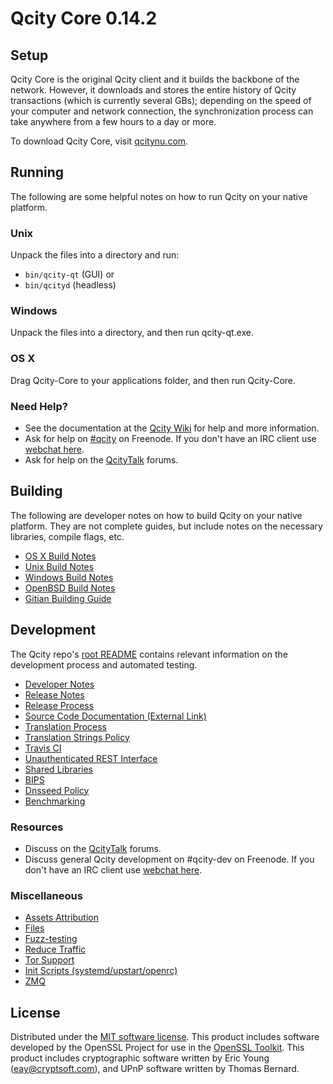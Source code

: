 Qcity Core 0.14.2
=====================

Setup
---------------------
Qcity Core is the original Qcity client and it builds the backbone of the network. However, it downloads and stores the entire history of Qcity transactions (which is currently several GBs); depending on the speed of your computer and network connection, the synchronization process can take anywhere from a few hours to a day or more.

To download Qcity Core, visit [qcitynu.com](http://www.qcity.org).

Running
---------------------
The following are some helpful notes on how to run Qcity on your native platform.

### Unix

Unpack the files into a directory and run:

- `bin/qcity-qt` (GUI) or
- `bin/qcityd` (headless)

### Windows

Unpack the files into a directory, and then run qcity-qt.exe.

### OS X

Drag Qcity-Core to your applications folder, and then run Qcity-Core.

### Need Help?

* See the documentation at the [Qcity Wiki](https://qcity.info/)
for help and more information.
* Ask for help on [#qcity](http://webchat.freenode.net?channels=qcity) on Freenode. If you don't have an IRC client use [webchat here](http://webchat.freenode.net?channels=qcity).
* Ask for help on the [QcityTalk](https://qcitytalk.io/) forums.

Building
---------------------
The following are developer notes on how to build Qcity on your native platform. They are not complete guides, but include notes on the necessary libraries, compile flags, etc.

- [OS X Build Notes](build-osx.md)
- [Unix Build Notes](build-unix.md)
- [Windows Build Notes](build-windows.md)
- [OpenBSD Build Notes](build-openbsd.md)
- [Gitian Building Guide](gitian-building.md)

Development
---------------------
The Qcity repo's [root README](/README.md) contains relevant information on the development process and automated testing.

- [Developer Notes](developer-notes.md)
- [Release Notes](release-notes.md)
- [Release Process](release-process.md)
- [Source Code Documentation (External Link)](https://dev.visucore.com/qcity/doxygen/)
- [Translation Process](translation_process.md)
- [Translation Strings Policy](translation_strings_policy.md)
- [Travis CI](travis-ci.md)
- [Unauthenticated REST Interface](REST-interface.md)
- [Shared Libraries](shared-libraries.md)
- [BIPS](bips.md)
- [Dnsseed Policy](dnsseed-policy.md)
- [Benchmarking](benchmarking.md)

### Resources
* Discuss on the [QcityTalk](https://qcitytalk.io/) forums.
* Discuss general Qcity development on #qcity-dev on Freenode. If you don't have an IRC client use [webchat here](http://webchat.freenode.net/?channels=qcity-dev).

### Miscellaneous
- [Assets Attribution](assets-attribution.md)
- [Files](files.md)
- [Fuzz-testing](fuzzing.md)
- [Reduce Traffic](reduce-traffic.md)
- [Tor Support](tor.md)
- [Init Scripts (systemd/upstart/openrc)](init.md)
- [ZMQ](zmq.md)

License
---------------------
Distributed under the [MIT software license](/COPYING).
This product includes software developed by the OpenSSL Project for use in the [OpenSSL Toolkit](https://www.openssl.org/). This product includes
cryptographic software written by Eric Young ([eay@cryptsoft.com](mailto:eay@cryptsoft.com)), and UPnP software written by Thomas Bernard.
